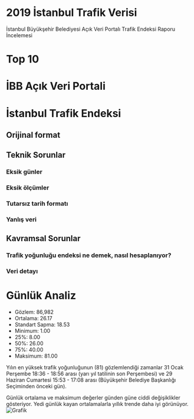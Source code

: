# 2019 İstanbul Trafik Verisi
İstanbul Büyükşehir Belediyesi Açık Veri Portalı Trafik Endeksi Raporu İncelemesi

# Top 10

# İBB Açık Veri Portali

# İstanbul Trafik Endeksi

## Orijinal format

## Teknik Sorunlar

### Eksik günler

### Eksik ölçümler

### Tutarsız tarih formatı

### Yanlış veri

## Kavramsal Sorunlar

### Trafik yoğunluğu endeksi ne demek, nasıl hesaplanıyor?

### Veri detayı

# Günlük Analiz
- Gözlem: 86,982
- Ortalama: 26.17
- Standart Sapma: 18.53
- Minimum: 1.00
- 25%: 8.00
- 50%: 26.00
- 75%: 40.00
- Maksimum: 81.00

Yılın en yüksek trafik yoğunluğunun (81) gözlemlendiği zamanlar 31 Ocak Perşembe 18:36 - 18:56 arası (yarı yıl tatilinin son Perşembesi) ve 29 Haziran Cumartesi 15:53 - 17:08 arası (Büyükşehir Belediye Başkanlığı Seçiminden önceki gün).

Günlük ortalama ve maksimum değerler günden güne ciddi değişiklikler gösteriyor. Yedi günlük kayan ortalamalarla yıllık trende daha iyi görünüyor.
![Grafik](/Figuresra/Trafik%20Yog%CC%86unlug%CC%86u%20(Gu%CC%88nlu%CC%88k%20Kayan%20Ortalama%20ve%20Maksimum).png)
